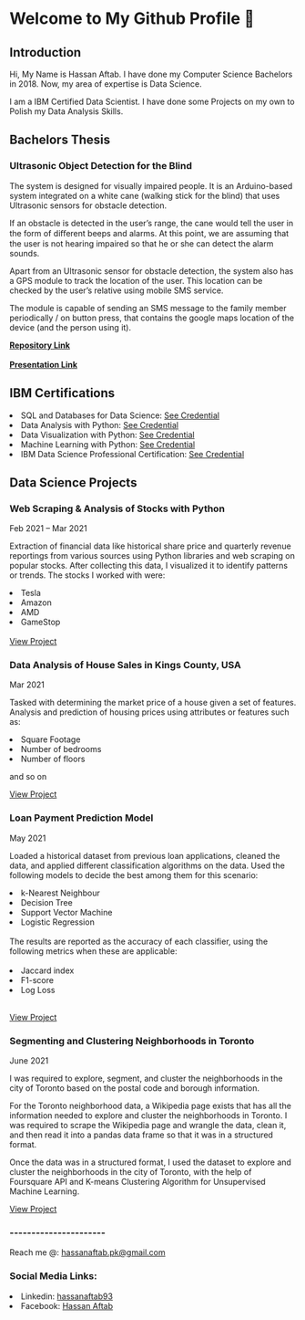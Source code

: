 # Welcome to My Github Profile 👋

## Introduction

Hi, My Name is Hassan Aftab. I have done my Computer Science Bachelors in 2018. Now, my area of expertise is Data Science.

I am a IBM Certified Data Scientist. I have done some Projects on my own to Polish my Data Analysis Skills.

## Bachelors Thesis

### Ultrasonic Object Detection for the Blind

The system is designed for visually impaired people. It is an Arduino-based system integrated on a white cane (walking stick for the blind) that uses Ultrasonic sensors for obstacle detection.

If an obstacle is detected in the user’s range, the cane would tell the user in the form of diﬀerent beeps and alarms. At this point, we are assuming that the user is not hearing impaired so that he or she can detect the alarm sounds. 

Apart from an Ultrasonic sensor for obstacle detection, the system also has a GPS module to track the location of the user. This location can be checked by the user’s relative using mobile SMS service.

The module is capable of sending an SMS message to the family member periodically / on button press, that contains the google maps location of the device (and the person using it).

<a href="https://github.com/hassanaftab93/Obstacle-Detection-for-the-blind">**Repository Link**</a>
<br/><br/>
<a href="https://prezi.com/view/Oocoz26Y9AmBxbxiROWZ/">**Presentation Link**</a>

## IBM Certifications

<li> SQL and Databases for Data Science: <a href="https://www.coursera.org/account/accomplishments/certificate/U6XDTP6BMLVR">   See Credential</a></li>
<li> Data Analysis with Python: <a href="https://www.youracclaim.com/badges/94a0cf66-9174-456a-a77c-6ee328d6e6a3?source=linked_in_profile"> See Credential</a></li>
<li> Data Visualization with Python: <a href="https://www.credly.com/badges/17673eea-6413-4691-885e-7064424783dd?source=linked_in_profile"> See Credential</a></li>
<li> Machine Learning with Python: <a href="https://www.coursera.org/account/accomplishments/certificate/9GRKJMK7SSPZ"> See Credential</a></li>
<li> IBM Data Science Professional Certification: <a href="https://www.coursera.org/account/accomplishments/specialization/certificate/BEXSZHNPKL28">   See Credential</a></li>

## Data Science Projects

### Web Scraping & Analysis of Stocks with Python
Feb 2021 – Mar 2021

Extraction of financial data like historical share price and quarterly revenue reportings from various sources using Python libraries and web scraping on popular stocks. After collecting this data, I visualized it to identify patterns or trends. The stocks I worked with were:

<li>Tesla</li>
<li>Amazon</li>
<li>AMD</li>
<li>GameStop</li>
<br>
<a href="https://nbviewer.jupyter.org/github/hassanaftab93/Jupyter-Notebooks/blob/main/Final%20Project%20-%20Python%20Basics%20for%20Data%20Science.ipynb">View Project</a>

### Data Analysis of House Sales in Kings County, USA
Mar 2021

Tasked with determining the market price of a house given a set of features.
Analysis and prediction of housing prices using attributes or features such as:

<li>Square Footage</li>
<li>Number of bedrooms</li>
<li>Number of floors</li>

and so on

<a href="https://eu-de.dataplatform.cloud.ibm.com/analytics/notebooks/v2/3704503e-7045-4487-93dd-4175bce61d1a/view?access_token=3aa1c9204c53a5af7408477da41a37fb04190fb891e06c67467653fc0b59a765">View Project</a>

### Loan Payment Prediction Model
May 2021

Loaded a historical dataset from previous loan applications, cleaned the data, and applied different classification algorithms on the data. Used the following models to decide the best among them for this scenario:

<li>k-Nearest Neighbour</li>
<li>Decision Tree</li>
<li>Support Vector Machine</li>
<li>Logistic Regression</li>

<br>
The results are reported as the accuracy of each classifier, using the following metrics when these are applicable:
<br/>
<br/>

<li>Jaccard index</li>
<li>F1-score</li>
<li>Log Loss</li>
<br>

<a href="https://nbviewer.jupyter.org/github/hassanaftab93/Jupyter-Notebooks/blob/7be516b6c1a909e0c269a389d940763c5c6c4246/Project-Loan-Payment-Prediction-Model.ipynb">View Project</a>

### Segmenting and Clustering Neighborhoods in Toronto
June 2021

I was required to explore, segment, and cluster the neighborhoods in the city of Toronto based on the postal code and borough information.

For the Toronto neighborhood data, a Wikipedia page exists that has all the information needed to explore and cluster the neighborhoods in Toronto. I was required to scrape the Wikipedia page and wrangle the data, clean it, and then read it into a pandas data frame so that it was in a structured format.

Once the data was in a structured format, I used the dataset to explore and cluster the neighborhoods in the city of Toronto, with the help of Foursquare API and K-means Clustering Algorithm for Unsupervised Machine Learning.
<br>

<a href="https://nbviewer.jupyter.org/github/hassanaftab93/Coursera_Capstone/blob/main/Capstone-Project-Segmenting-Clustering-Neighborhoods-Toronto.ipynb#Segmenting-and-Clustering-Neighborhoods-in-Toronto">View Project</a>


### ----------------------

Reach me @: <a href="mailto:hassanaftab.pk@gmail.com">hassanaftab.pk@gmail.com</a>

### Social Media Links:

<li>Linkedin:   <a href="https://www.linkedin.com/in/hassanaftab93/">hassanaftab93</a></li>
<li>Facebook:   <a href="https://www.facebook.com/hassan.aftab93">Hassan Aftab</a></li>
